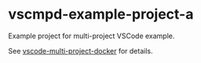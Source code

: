 # vscmpd-example-project-a

Example project for multi-project VSCode example.

See [vscode-multi-project-docker](https://github.com/johncarney/vscode-multi-project-docker) for details.

